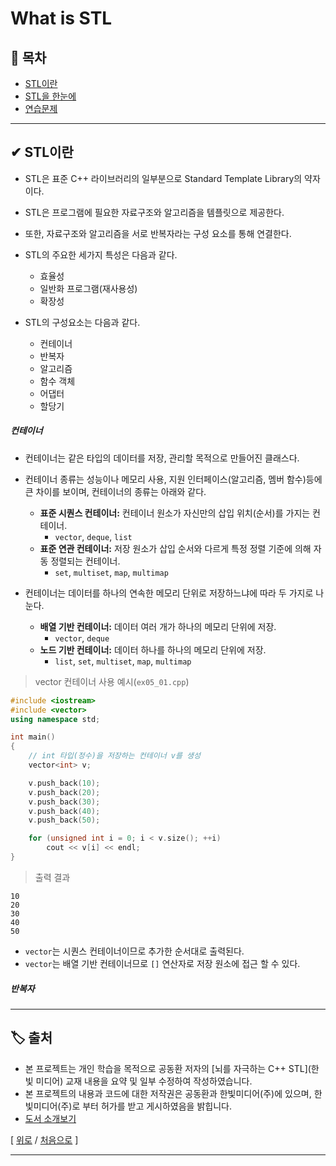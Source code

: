 ﻿# What is STL
## 📝 목차
- [STL이란]()
- [STL을 한눈에]()
- [연습문제]()
___
## ✔ STL이란
- STL은 표준 C++ 라이브러리의 일부분으로 Standard Template Library의 약자이다.

- STL은 프로그램에 필요한 자료구조와 알고리즘을 템플릿으로 제공한다.

- 또한, 자료구조와 알고리즘을 서로 반복자라는 구성 요소를 통해 연결한다.

- STL의 주요한 세가지 특성은 다음과 같다.
  - 효율성 
  - 일반화 프로그램(재사용성) 
  - 확장성

- STL의 구성요소는 다음과 같다.
  - 컨테이너
  - 반복자
  - 알고리즘
  - 함수 객체
  - 어댑터
  - 할당기 

##### 컨테이너
- 컨테이너는 같은 타입의 데이터를 저장, 관리할 목적으로 만들어진 클래스다.

- 컨테이너 종류는 성능이나 메모리 사용, 지원 인터페이스(알고리즘, 멤버 함수)등에 
큰 차이를 보이며, 컨테이너의 종류는 아래와 같다.

  - **표준 시퀀스 컨테이너:** 컨테이너 원소가 자신만의 삽입 위치(순서)를 가지는 컨테이너. 
    - `vector`, `deque`, `list`
  - **표준 연관 컨테이너:** 저장 원소가 삽입 순서와 다르게 특정 정렬 기준에 의해 자동 정렬되는 컨테이너.
    - `set`, `multiset`, `map`, `multimap`
 
- 컨테이너는 데이터를 하나의 연속한 메모리 단위로 저장하느냐에 따라 두 가지로 나눈다.
  - **배열 기반 컨테이너:** 데이터 여러 개가 하나의 메모리 단위에 저장.
    - `vector`, `deque`
  - **노드 기반 컨테이너:** 데이터 하나를 하나의 메모리 단위에 저장.
    - `list`, `set`, `multiset`, `map`, `multimap`

> vector 컨테이너 사용 예시(`ex05_01.cpp`)
```cpp
#include <iostream>
#include <vector>
using namespace std;

int main()
{
    // int 타입(정수)을 저장하는 컨테이너 v를 생성
    vector<int> v;

    v.push_back(10);
    v.push_back(20);
    v.push_back(30);
    v.push_back(40);
    v.push_back(50);

    for (unsigned int i = 0; i < v.size(); ++i)
        cout << v[i] << endl; 
}
```
> 출력 결과
```
10
20
30
40
50
```
- `vector`는 시퀀스 컨테이너이므로 추가한 순서대로 출력된다.
- `vector`는 배열 기반 컨테이너므로 `[]` 연산자로 저장 원소에 접근 할 수 있다.

##### 반복자













___
## 🏷 출처
- 본 프로젝트는 개인 학습을 목적으로 공동환 저자의 [뇌를 자극하는 C++ STL](한빛 미디어) 교재 내용을 요약 및 일부 수정하여 작성하였습니다.
- 본 프로젝트의 내용과 코드에 대한 저작권은 공동환과 한빛미디어(주)에 있으며, 한빛미디어(주)로 부터 허가를 받고 게시하였음을 밝힙니다.
- [도서 소개보기](https://www.hanbit.co.kr/store/books/look.php?p_code=B5912645820)

[
[위로](https://github.com/choisb/Study-Cpp-STL/tree/master/Ch04_Template#Tamplate) 
/ 
[처음으로](https://github.com/choisb/Study-Cpp-STL#c-stl-programming)
]
___